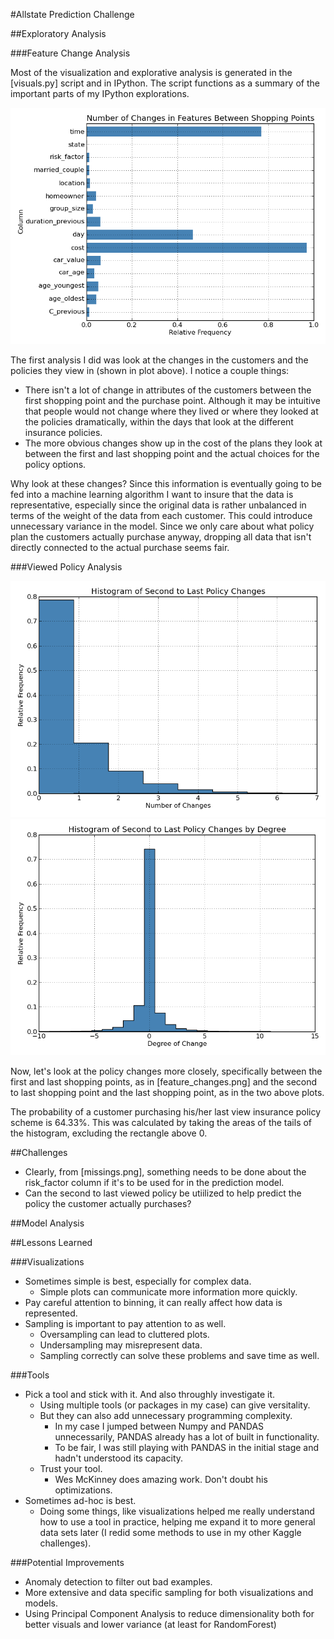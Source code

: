 #Allstate Prediction Challenge

##Exploratory Analysis

###Feature Change Analysis

Most of the visualization and explorative analysis is generated in the [visuals.py] 
script and in IPython. The script functions as a summary of the important 
parts of my IPython explorations. 

![alt text](https://github.com/alexkcode/allstate_challenge/blob/master/feature_changes.png "feature_changes.png")

The first analysis I did was look at the changes in the customers and the 
policies they view in (shown in plot above). I notice a couple things:
* There isn't a lot of change in attributes of the customers between the 
first shopping point and the purchase point. Although it may be intuitive 
that people would not change where they lived or where they looked at the 
policies dramatically, within the days that look at the different insurance policies. 
* The more obvious changes show up in the cost of the plans they look at 
between the first and last shopping point and the actual choices for the 
policy options. 

Why look at these changes? Since this information is eventually going to be fed
into a machine learning algorithm I want to insure that the data is representative, 
especially since the original data is rather unbalanced in terms of the weight of 
the data from each customer. This could introduce unnecessary variance in the model.
Since we only care about what policy plan the customers actually purchase anyway, 
dropping all data that isn't directly connected to the actual purchase seems fair. 

###Viewed Policy Analysis

![alt text](https://github.com/alexkcode/allstate_challenge/blob/master/Second_to_Last_Policy_Changes.png "Second_to_last_policy_changes.png")
![alt text](https://github.com/alexkcode/allstate_challenge/blob/master/Second_to_Last_Policy_Changes_by_Degree.png "Second_to_last_policy_changes_by_Degree.png")

Now, let's look at the policy changes more closely, specifically between 
the first and last shopping points, as in [feature_changes.png] and the 
second to last shopping point and the last shopping point, as in 
the two above plots.

The probability of a customer purchasing his/her last view insurance policy scheme
is 64.33%. This was calculated by taking the areas of the tails of the histogram,
excluding the rectangle above 0.

##Challenges

* Clearly, from [missings.png], something needs to be done about the 
risk_factor column if it's to be used for in the prediction model.
* Can the second to last viewed policy be utiilized to help predict 
the policy the customer actually purchases?

##Model Analysis



##Lessons Learned

###Visualizations

* Sometimes simple is best, especially for complex data. 
  * Simple plots can communicate more information more quickly.
* Pay careful attention to binning, it can really affect how data is represented.
* Sampling is important to pay attention to as well.
  * Oversampling can lead to cluttered plots.
  * Undersampling may misrepresent data.
  * Sampling correctly can solve these problems and save time as well.

###Tools

* Pick a tool and stick with it. And also throughly investigate it.
  * Using multiple tools (or packages in my case) can give versitality.
  * But they can also add unnecessary programming complexity.
    * In my case I jumped between Numpy and PANDAS unnecessarily, 
    PANDAS already has a lot of built in functionality. 
    * To be fair, I was still playing with PANDAS in the initial 
    stage and hadn't understood its capacity.
  * Trust your tool.
  	* Wes McKinney does amazing work. Don't doubt his optimizations.
* Sometimes ad-hoc is best.
  * Doing some things, like visualizations helped me really understand 
  how to use a tool in practice, helping me expand it to more general 
  data sets later (I redid some methods to use in my other Kaggle challenges).

###Potential Improvements

* Anomaly detection to filter out bad examples.
* More extensive and data specific sampling for both visualizations and models.
* Using Principal Component Analysis to reduce dimensionality both for better visuals
and lower variance (at least for RandomForest)

